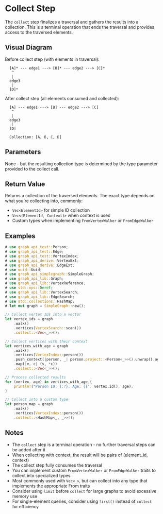 # Collect Step

The `collect` step finalizes a traversal and gathers the results into a collection. This is a terminal operation that ends the traversal and provides access to the traversed elements.

## Visual Diagram

Before collect step (with elements in traversal):
```text
  [A]* --- edge1 ---> [B]* --- edge2 ---> [C]*  
   ^                                         
   |                                         
  edge3                                       
   |                                         
  [D]*                                        
```

After collect step (all elements consumed and collected):
```text
  [A] --- edge1 ---> [B] --- edge2 ---> [C]  
   ^                                         
   |                                         
  edge3                                       
   |                                         
  [D]                                        

  Collection: [A, B, C, D]
```

## Parameters

None - but the resulting collection type is determined by the type parameter provided to the collect call.

## Return Value

Returns a collection of the traversed elements. The exact type depends on what you're collecting into, commonly:
- `Vec<ElementId>` for simple ID collection
- `Vec<(ElementId, Context)>` when context is used
- Custom types when implementing `FromVertexWalker` or `FromEdgeWalker`

## Examples

```rust
# use graph_api_test::Person;
# use graph_api_test::Edge;
# use graph_api_test::VertexIndex;
# use graph_api_derive::VertexExt;
# use graph_api_derive::EdgeExt;
# use uuid::Uuid;
# use graph_api_simplegraph::SimpleGraph;
# use graph_api_lib::Graph;
# use graph_api_lib::VertexReference;
# use std::ops::Deref;
# use graph_api_lib::VertexSearch;
# use graph_api_lib::EdgeSearch;
# use std::collections::HashMap;
# let mut graph = SimpleGraph::new();

// Collect vertex IDs into a vector
let vertex_ids = graph
    .walk()
    .vertices(VertexSearch::scan())
    .collect::<Vec<_>>();

// Collect vertices with their context
let vertices_with_age = graph
    .walk()
    .vertices(VertexIndex::person())
    .push_context(|person, _| person.project::<Person<_>>().unwrap().age())
    .map(|v, c| (v, *c))
    .collect::<Vec<_>>();

// Process collected results
for (vertex, age) in vertices_with_age {
    println!("Person ID: {:?}, Age: {}", vertex.id(), age);
}

// Collect into a custom type
let person_map = graph
    .walk()
    .vertices(VertexIndex::person())
    .collect::<HashMap<_, _>>();
```

## Notes

- The `collect` step is a terminal operation - no further traversal steps can be added after it
- When collecting with context, the result will be pairs of (element_id, context)
- The collect step fully consumes the traversal
- You can implement custom `FromVertexWalker` or `FromEdgeWalker` traits to collect into specialized types
- Most commonly used with `Vec<_>`, but can collect into any type that implements the appropriate From traits
- Consider using `limit` before `collect` for large graphs to avoid excessive memory use
- For single-element queries, consider using `first()` instead of `collect` for efficiency